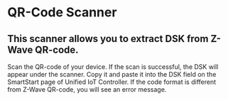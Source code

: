 # QR-Code Scanner

## This scanner allows you to extract DSK from Z-Wave QR-code.

Scan the QR-code of your device. If the scan is successful, the DSK will appear under the scanner. Copy it and paste it into the DSK field on the SmartStart page of Unified IoT Controller.
If the code format is different from Z-Wave QR-code, you will see an error message.
